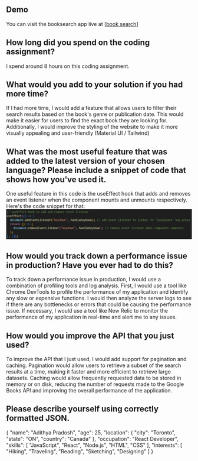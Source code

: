 ## Demo 

You can visit the booksearch app live at [[book search](https://booksearch001.netlify.app/)]

## How long did you spend on the coding assignment?

I spend around 8 hours on this coding assignment.

## What would you add to your solution if you had more time?

 If I had more time, I would add a feature that allows users to filter their search results based on the book's genre or publication date. This would make it easier for users to find the exact book they are looking for. Additionally, I would improve the styling of the website to make it more visually appealing and user-friendly (Material UI / Tailwind)

## What was the most useful feature that was added to the latest version of your chosen language? Please include a snippet of code that shows how you've used it.
 
 One useful feature in this code is the useEffect hook that adds and removes an event listener when the component mounts and unmounts respectively. Here's the code snippet for that:
 <img src = "snip.png">
 
## How would you track down a performance issue in production? Have you ever had to do this?

To track down a performance issue in production, I would use a combination of profiling tools and log analysis. First, I would use a tool like Chrome DevTools to profile the performance of my application and identify any slow or expensive functions. I would then analyze the server logs to see if there are any bottlenecks or errors that could be causing the performance issue. If necessary, I would use a tool like New Relic to monitor the performance of my application in real-time and alert me to any issues.

## How would you improve the API that you just used?

To improve the API that I just used, I would add support for pagination and caching. Pagination would allow users to retrieve a subset of the search results at a time, making it faster and more efficient to retrieve large datasets. Caching would allow frequently requested data to be stored in memory or on disk, reducing the number of requests made to the Google Books API and improving the overall performance of the application.

## Please describe yourself using correctly formatted JSON.

{
  "name": "Adithya Pradosh",
  "age": 25,
  "location": {
    "city": "Toronto",
    "state": "ON",
    "country": "Canada"
  },
  "occupation": "React Developer",
  "skills": [
    "JavaScript",
    "React",
    "Node.js",
    "HTML",
    "CSS"
  ],
  "interests": [
    "Hiking",
    "Traveling",
    "Reading",
    "Sketching",
    "Designing"
  ]
}

